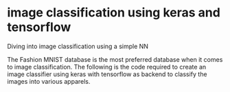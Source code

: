 # image classification using keras and tensorflow
 Diving into image classification using a simple NN 


The Fashion MNIST database is the most preferred database when it comes to image classification. The following is the code required to create an image classifier using keras with tensorflow as backend to classify the images into various apparels. 